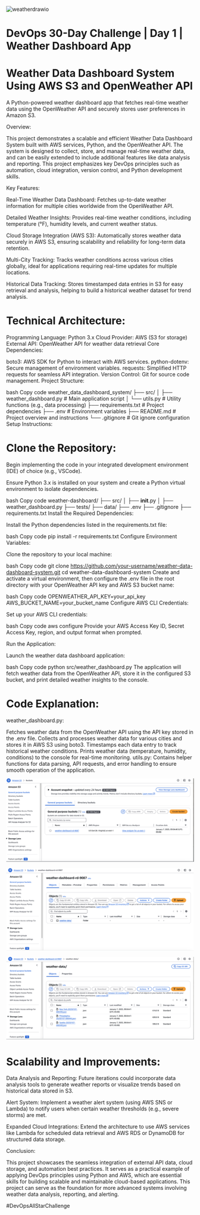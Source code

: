 ![weatherdrawio](https://github.com/user-attachments/assets/8d62c4e4-4582-411c-91f5-858570355201)








# **DevOps 30-Day Challenge | Day 1 | Weather Dashboard App**

# **Weather Data Dashboard System Using AWS S3 and OpenWeather API**

A Python-powered weather dashboard app that fetches real-time weather data using the OpenWeather API and securely stores user preferences in Amazon S3.

Overview:

This project demonstrates a scalable and efficient Weather Data Dashboard System built with AWS services, Python, and the OpenWeather API. The system is designed to collect, store, and manage real-time weather data, and can be easily extended to include additional features like data analysis and reporting. This project emphasizes key DevOps principles such as automation, cloud integration, version control, and Python development skills.

Key Features:

Real-Time Weather Data Dashboard:
Fetches up-to-date weather information for multiple cities worldwide from the OpenWeather API.

Detailed Weather Insights:
Provides real-time weather conditions, including temperature (°F), humidity levels, and current weather status.

Cloud Storage Integration (AWS S3):
Automatically stores weather data securely in AWS S3, ensuring scalability and reliability for long-term data retention.

Multi-City Tracking:
Tracks weather conditions across various cities globally, ideal for applications requiring real-time updates for multiple locations.

Historical Data Tracking:
Stores timestamped data entries in S3 for easy retrieval and analysis, helping to build a historical weather dataset for trend analysis.

# **Technical Architecture**:

Programming Language: Python 3.x
Cloud Provider: AWS (S3 for storage)
External API: OpenWeather API for weather data retrieval
Core Dependencies:

boto3: AWS SDK for Python to interact with AWS services.
python-dotenv: Secure management of environment variables.
requests: Simplified HTTP requests for seamless API integration.
Version Control: Git for source code management.
Project Structure:

bash
Copy code
weather_data_dashboard_system/
├── src/
│   ├── weather_dashboard.py        # Main application script
│   └── utils.py                    # Utility functions (e.g., data processing)
├── requirements.txt                # Project dependencies
├── .env                            # Environment variables
├── README.md                       # Project overview and instructions
└── .gitignore                      # Git ignore configuration
Setup Instructions:

# **Clone the Repository**:

Begin implementing the code in your integrated development environment (IDE) of choice (e.g., VSCode).

Ensure Python 3.x is installed on your system and create a Python virtual environment to isolate dependencies.

bash
Copy code
weather-dashboard/
├── src/
│   ├── __init__.py
│   ├── weather_dashboard.py
├── tests/
├── data/
├── .env
├── .gitignore
├── requirements.txt
Install the Required Dependencies:

Install the Python dependencies listed in the requirements.txt file:

bash
Copy code
pip install -r requirements.txt
Configure Environment Variables:

Clone the repository to your local machine:

bash
Copy code
git clone https://github.com/your-username/weather-data-dashboard-system.git
cd weather-data-dashboard-system
Create and activate a virtual environment, then configure the .env file in the root directory with your OpenWeather API key and AWS S3 bucket name:

bash
Copy code
OPENWEATHER_API_KEY=your_api_key
AWS_BUCKET_NAME=your_bucket_name
Configure AWS CLI Credentials:

Set up your AWS CLI credentials:

bash
Copy code
aws configure
Provide your AWS Access Key ID, Secret Access Key, region, and output format when prompted.

Run the Application:

Launch the weather data dashboard application:

bash
Copy code
python src/weather_dashboard.py
The application will fetch weather data from the OpenWeather API, store it in the configured S3 bucket, and print detailed weather insights to the console.

# **Code Explanation**:

weather_dashboard.py:

Fetches weather data from the OpenWeather API using the API key stored in the .env file.
Collects and processes weather data for various cities and stores it in AWS S3 using boto3.
Timestamps each data entry to track historical weather conditions.
Prints weather data (temperature, humidity, conditions) to the console for real-time monitoring.
utils.py:
Contains helper functions for data parsing, API requests, and error handling to ensure smooth operation of the application.

![alt text](wd.png)


![alt text](wd2.png)


![alt text](wd3.png)

# **Scalability and Improvements**:

Data Analysis and Reporting:
Future iterations could incorporate data analysis tools to generate weather reports or visualize trends based on historical data stored in S3.

Alert System:
Implement a weather alert system (using AWS SNS or Lambda) to notify users when certain weather thresholds (e.g., severe storms) are met.

Expanded Cloud Integrations:
Extend the architecture to use AWS services like Lambda for scheduled data retrieval and AWS RDS or DynamoDB for structured data storage.

Conclusion:

This project showcases the seamless integration of external API data, cloud storage, and automation best practices. It serves as a practical example of applying DevOps principles using Python and AWS, which are essential skills for building scalable and maintainable cloud-based applications. This project can serve as the foundation for more advanced systems involving weather data analysis, reporting, and alerting.

#DevOpsAllStarChallenge 




